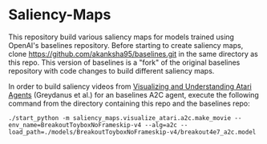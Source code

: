 # Saliency-Maps

This repository build various saliency maps for models trained using OpenAI's baselines repository. Before starting to create saliency maps, clone https://github.com/akanksha95/baselines.git in the same directory as this repo. This version of baselines is a "fork" of the original baselines repository with code changes to build different saliency maps.

In order to build saliency videos from [Visualizing and Understanding Atari Agents](https://arxiv.org/abs/1711.00138) (Greydanus et al.) for an baselines A2C agent, execute the following command from the directory containing this repo and the baselines repo:

`./start_python -m saliency_maps.visualize_atari.a2c.make_movie --env_name=BreakoutToyboxNoFrameskip-v4 --alg=a2c --load_path=./models/BreakoutToyboxNoFrameskip-v4/breakout4e7_a2c.model`